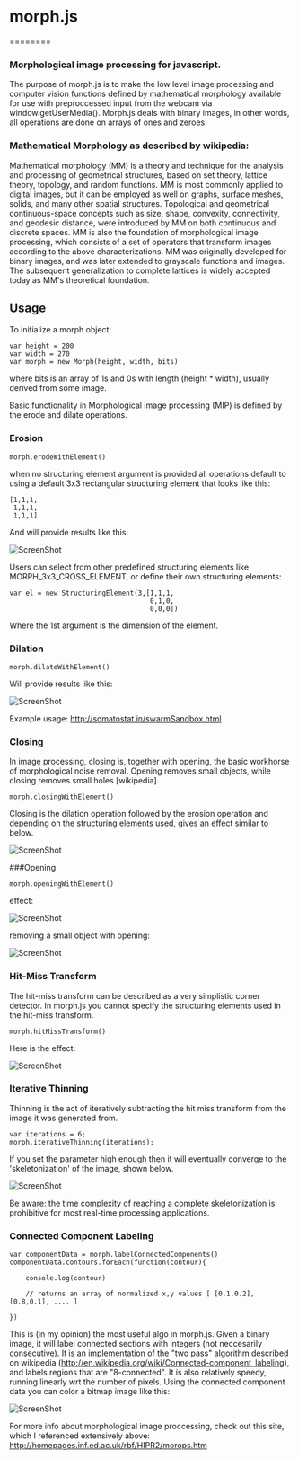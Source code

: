 # morph.js
========


### Morphological image processing for javascript.


The purpose of morph.js is to make the low level image processing and computer vision functions defined by mathematical morphology available for use with preproccessed input from the webcam via window.getUserMedia(). Morph.js deals with binary images, in other words, all operations are done on arrays of ones and zeroes. 



### Mathematical Morphology as described by wikipedia:

Mathematical morphology (MM) is a theory and technique for the analysis and processing of geometrical structures, based on set theory, lattice theory, topology, and random functions. MM is most commonly applied to digital images, but it can be employed as well on graphs, surface meshes, solids, and many other spatial structures.
Topological and geometrical continuous-space concepts such as size, shape, convexity, connectivity, and geodesic distance, were introduced by MM on both continuous and discrete spaces. MM is also the foundation of morphological image processing, which consists of a set of operators that transform images according to the above characterizations.
MM was originally developed for binary images, and was later extended to grayscale functions and images. The subsequent generalization to complete lattices is widely accepted today as MM's theoretical foundation.


## Usage

To initialize a morph object:
    
    var height = 200
    var width = 270
    var morph = new Morph(height, width, bits)

where bits is an array of 1s and 0s with length (height * width), usually derived from some image.

Basic functionality in Morphological image processing (MIP) is defined by the erode and dilate operations.

    
### Erosion

    morph.erodeWithElement()

when no structuring element argument is provided all operations default to using a default 3x3 rectangular structuring element that looks like this:

    [1,1,1,
     1,1,1,
     1,1,1]
     
And will provide results like this:     

![ScreenShot](https://www.cs.auckland.ac.nz/courses/compsci773s1c/lectures/ImageProcessing-html/mor-pri-erosion.gif)

Users can select from other predefined structuring elements like MORPH_3x3_CROSS_ELEMENT, or define their own structuring elements:

    var el = new StructuringElement(3,[1,1,1,
                                       0,1,0,
                                       0,0,0])
                                       
Where the 1st argument is the dimension of the element. 


### Dilation

    morph.dilateWithElement()

Will provide results like this:

![ScreenShot](http://angelinagokhale.files.wordpress.com/2013/04/diltbin.gif)

Example usage: http://somatostat.in/swarmSandbox.html


### Closing

In image processing, closing is, together with opening, the basic workhorse of morphological noise removal. Opening removes small objects, while closing removes small holes [wikipedia]. 

    morph.closingWithElement()

Closing is the dilation operation followed by the erosion operation and depending on the structuring elements used, gives an effect similar to below. 

![ScreenShot](http://homepages.inf.ed.ac.uk/rbf/HIPR2/figs/closebin.gif)


###Opening

    morph.openingWithElement()
    
effect:

![ScreenShot](http://homepages.inf.ed.ac.uk/rbf/HIPR2/figs/openbin.gif)
    
removing a small object with opening:
    
![ScreenShot](http://patentimages.storage.googleapis.com/WO2005107581A2/imgf000071_0001.png)



### Hit-Miss Transform

The hit-miss transform can be described as a very simplistic corner detector. In morph.js you cannot specify the structuring elements used in the hit-miss transform.   

    morph.hitMissTransform()

Here is the effect:

![ScreenShot](http://www.cse.dmu.ac.uk/~sexton/WWWPages/HIPR/figs/hamcrn.gif)


### Iterative Thinning

Thinning is the act of iteratively subtracting the hit miss transform from the image it was generated from. 
    
    var iterations = 6;
    morph.iterativeThinning(iterations);

If you set the parameter high enough then it will eventually converge to the 'skeletonization' of the image, shown below.

![ScreenShot](http://homepages.inf.ed.ac.uk/rbf/HIPR2/figs/thnskxmp.gif)

Be aware: the time complexity of reaching a complete skeletonization is prohibitive for most real-time processing applications.

### Connected Component Labeling

    var componentData = morph.labelConnectedComponents()
    componentData.contours.forEach(function(contour){
    
        console.log(contour)
        
        // returns an array of normalized x,y values [ [0.1,0.2], [0.8,0.1], .... ] 

    })
    

This is (in my opinion) the most useful algo in morph.js. Given a binary image, it will label connected sections with integers (not neccesarily consecutive). It is an implementation of the "two pass" algorithm described on wikipedia (http://en.wikipedia.org/wiki/Connected-component_labeling), and labels regions that are "8-connected". It is also relatively speedy, running linearly wrt the number of pixels. Using the connected component data you can color a bitmap image like this:

![ScreenShot](http://upload.wikimedia.org/wikipedia/commons/thumb/a/ae/Screenshot-Figure_1.png/800px-Screenshot-Figure_1.png)


For more info about morphological image proccessing, check out this site, which I referenced extensively above: http://homepages.inf.ed.ac.uk/rbf/HIPR2/morops.htm 



